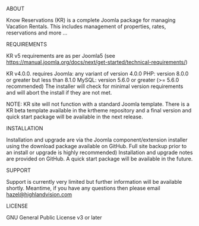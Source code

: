 ABOUT

Know Reservations (KR) is a complete Joomla package for managing Vacation Rentals. This includes management of properties, rates, reservations and more ...

REQUIREMENTS

KR v5 requirements are as per Joomla5 (see https://manual.joomla.org/docs/next/get-started/technical-requirements/)

KR v4.0.0. requires
Joomla: any variant of version 4.0.0
PHP: version 8.0.0 or greater but less than 8.1.0
MySQL: version 5.6.0 or greater (>= 5.6.0 recommended)
The installer will check for minimal version requirements and will abort the install if they are not met.

NOTE: KR site will not function with a standard Joomla template. There is a KR beta template available in the krtheme repository and a final version and quick start package will be available in the 
next release.   

INSTALLATION

Installation and upgrade are via the Joomla component/extension installer using the download package available on GitHub. Full site backup prior to an install or upgrade is highly recommended)
Installation and upgrade notes are provided on GitHub.
A quick start package will be available in the future.

SUPPORT

Support is currently very limited but further information will be available shortly.  Meantime, if you have any questions then please email hazel@highlandvision.com

LICENSE

GNU General Public License v3 or later
